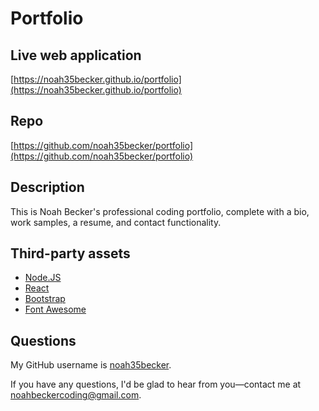 # Portfolio

## Live web application
[https://noah35becker.github.io/portfolio](https://noah35becker.github.io/portfolio)


## Repo
[https://github.com/noah35becker/portfolio](https://github.com/noah35becker/portfolio)



## Description
This is Noah Becker's professional coding portfolio, complete with a bio, work samples, a resume, and contact functionality.


## Third-party assets
- [Node.JS](https://nodejs.org/)
- [React](https://reactjs.org)
- [Bootstrap](https://getbootstrap.com/)
- [Font Awesome](https://fontawesome.com/)


## Questions
My GitHub username is [noah35becker](https://github.com/noah35becker).

If you have any questions, I'd be glad to hear from you—contact me at [noahbeckercoding@gmail.com](mailto:noahbeckercoding@gmail.com).
